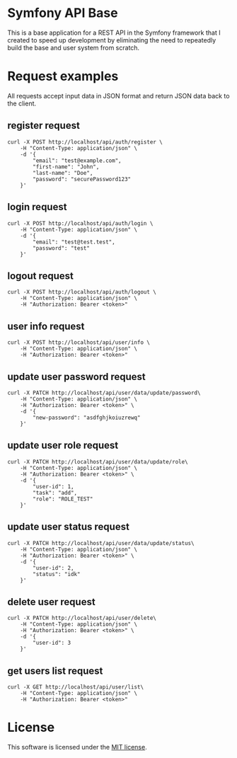 # Symfony API Base
This is a base application for a REST API in the Symfony framework that I created to speed up development by eliminating the need to repeatedly build the base and user system from scratch.

# Request examples
All requests accept input data in JSON format and return JSON data back to the client.
## register request
```
curl -X POST http://localhost/api/auth/register \
    -H "Content-Type: application/json" \
    -d '{
        "email": "test@example.com",
        "first-name": "John",
        "last-name": "Doe",
        "password": "securePassword123"
    }'
```

## login request
```
curl -X POST http://localhost/api/auth/login \
    -H "Content-Type: application/json" \
    -d '{
        "email": "test@test.test",
        "password": "test"
    }'
```

## logout request
```
curl -X POST http://localhost/api/auth/logout \
    -H "Content-Type: application/json" \
    -H "Authorization: Bearer <token>"
```

## user info request
```
curl -X POST http://localhost/api/user/info \
    -H "Content-Type: application/json" \
    -H "Authorization: Bearer <token>"
```

## update user password request
```
curl -X PATCH http://localhost/api/user/data/update/password\
    -H "Content-Type: application/json" \
    -H "Authorization: Bearer <token>" \
    -d '{
        "new-password": "asdfghjkoiuzrewq"
    }'
```

## update user role request
```
curl -X PATCH http://localhost/api/user/data/update/role\
    -H "Content-Type: application/json" \
    -H "Authorization: Bearer <token>" \
    -d '{
        "user-id": 1,
        "task": "add",
        "role": "ROLE_TEST"
    }'
```

## update user status request
```
curl -X PATCH http://localhost/api/user/data/update/status\
    -H "Content-Type: application/json" \
    -H "Authorization: Bearer <token>" \
    -d '{
        "user-id": 2,
        "status": "idk"
    }'
```

## delete user request
```
curl -X PATCH http://localhost/api/user/delete\
    -H "Content-Type: application/json" \
    -H "Authorization: Bearer <token>" \
    -d '{
        "user-id": 3
    }'
```

## get users list request
```
curl -X GET http://localhost/api/user/list\
    -H "Content-Type: application/json" \
    -H "Authorization: Bearer <token>"
```

# License
This software is licensed under the [MIT license](https://github.com/lukasbecvar/api-base/blob/main/LICENSE).
